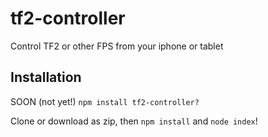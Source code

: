 # tf2-controller
Control TF2 or other FPS from your iphone or tablet

## Installation

SOON (not yet!) `npm install tf2-controller?`

Clone or download as zip, then `npm install` and `node index`!
